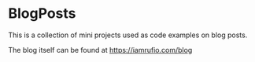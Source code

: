 # BlogPosts
This is a collection of mini projects used as code examples on blog posts.

The blog itself can be found at https://iamrufio.com/blog
